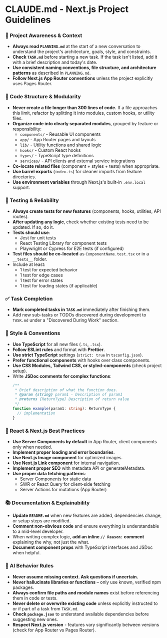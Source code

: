 # CLAUDE.md - Next.js Project Guidelines

### 🔄 Project Awareness & Context
- **Always read `PLANNING.md`** at the start of a new conversation to understand the project's architecture, goals, style, and constraints.
- **Check `TASK.md`** before starting a new task. If the task isn't listed, add it with a brief description and today's date.
- **Use consistent naming conventions, file structure, and architecture patterns** as described in `PLANNING.md`.
- **Follow Next.js App Router conventions** unless the project explicitly uses Pages Router.

### 🧱 Code Structure & Modularity
- **Never create a file longer than 300 lines of code.** If a file approaches this limit, refactor by splitting it into modules, custom hooks, or utility files.
- **Organize code into clearly separated modules**, grouped by feature or responsibility:
  - `components/` - Reusable UI components
  - `app/` - App Router pages and layouts
  - `lib/` - Utility functions and shared logic
  - `hooks/` - Custom React hooks
  - `types/` - TypeScript type definitions
  - `services/` - API clients and external service integrations
- **Co-locate related files** (component + styles + tests) when appropriate.
- **Use barrel exports** (`index.ts`) for cleaner imports from feature directories.
- **Use environment variables** through Next.js's built-in `.env.local` support.

### 🧪 Testing & Reliability
- **Always create tests for new features** (components, hooks, utilities, API routes).
- **After updating any logic**, check whether existing tests need to be updated. If so, do it.
- **Tests should use**:
  - Jest for unit tests
  - React Testing Library for component tests
  - Playwright or Cypress for E2E tests (if configured)
- **Test files should be co-located** as `ComponentName.test.tsx` or in a `__tests__` folder.
- Include at least:
  - 1 test for expected behavior
  - 1 test for edge cases
  - 1 test for error states
  - 1 test for loading states (if applicable)

### ✅ Task Completion
- **Mark completed tasks in `TASK.md`** immediately after finishing them.
- Add new sub-tasks or TODOs discovered during development to `TASK.md` under a "Discovered During Work" section.

### 📎 Style & Conventions
- **Use TypeScript** for all new files (`.ts`, `.tsx`).
- **Follow ESLint rules** and format with **Prettier**.
- **Use strict TypeScript** settings (`strict: true` in `tsconfig.json`).
- **Prefer functional components** with hooks over class components.
- **Use CSS Modules, Tailwind CSS, or styled-components** (check project setup).
- Write **JSDoc comments for complex functions**:
  ```typescript
  /**
   * Brief description of what the function does.
   * @param {string} param1 - Description of param1
   * @returns {ReturnType} Description of return value
   */
  function example(param1: string): ReturnType {
    // implementation
  }
  ```

### 🎨 React & Next.js Best Practices
- **Use Server Components by default** in App Router, client components only when needed.
- **Implement proper loading and error boundaries**.
- **Use Next.js Image component** for optimized images.
- **Use Next.js Link component** for internal navigation.
- **Implement proper SEO** with metadata API or generateMetadata.
- **Use proper data fetching patterns**:
  - Server Components for static data
  - SWR or React Query for client-side fetching
  - Server Actions for mutations (App Router)

### 📚 Documentation & Explainability
- **Update `README.md`** when new features are added, dependencies change, or setup steps are modified.
- **Comment non-obvious code** and ensure everything is understandable to a mid-level developer.
- When writing complex logic, **add an inline `// Reason:` comment** explaining the why, not just the what.
- **Document component props** with TypeScript interfaces and JSDoc when helpful.

### 🧠 AI Behavior Rules
- **Never assume missing context. Ask questions if uncertain.**
- **Never hallucinate libraries or functions** – only use known, verified npm packages.
- **Always confirm file paths and module names** exist before referencing them in code or tests.
- **Never delete or overwrite existing code** unless explicitly instructed to or if part of a task from `TASK.md`.
- **Check `package.json`** to understand available dependencies before suggesting new ones.
- **Respect Next.js version** - features vary significantly between versions (check for App Router vs Pages Router).